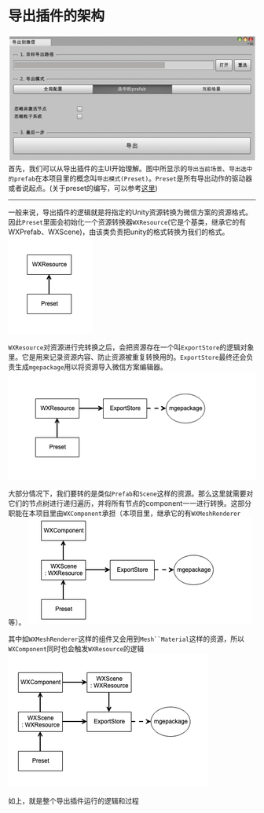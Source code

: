 # 导出插件的架构

![image.png](./architecture1.png)
首先，我们可以从导出插件的主UI开始理解。图中所显示的`导出当前场景`、`导出选中的prefab`在本项目里的概念叫`导出模式(Preset)`。`Preset`是所有导出动作的驱动器或者说起点。(关于preset的编写，可以参考[这里](./custom-preset.md))

-------------------------------

一般来说，导出插件的逻辑就是将指定的Unity资源转换为微信方案的资源格式。因此`Preset`里面会初始化一个资源转换器`WXResource`(它是个基类，继承它的有WXPrefab、WXScene)，由该类负责把unity的格式转换为我们的格式。
![image.png](./architecture2.png)

`WXResource`对资源进行完转换之后，会把资源存在一个叫`ExportStore`的逻辑对象里。它是用来记录资源内容、防止资源被重复转换用的。`ExportStore`最终还会负责生成`mgepackage`用以将资源导入微信方案编辑器。
![image.png](./architecture3.png)

大部分情况下，我们要转的是类似`Prefab`和`Scene`这样的资源。那么这里就需要对它们的节点树进行递归遍历，并将所有节点的component一一进行转换。这部分职能在本项目里由`WXComponent`承担（本项目里，继承它的有`WXMeshRenderer`等）。
![image.png](./architecture4.png)

其中如`WXMeshRenderer`这样的组件又会用到`Mesh``Material`这样的资源，所以`WXComponent`同时也会触发`WXResource`的逻辑
![image.png](./architecture5.png)

如上，就是整个导出插件运行的逻辑和过程